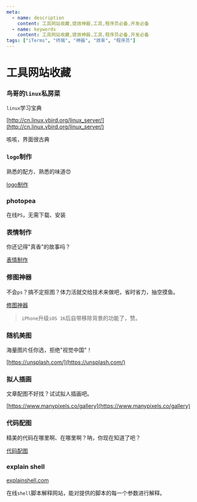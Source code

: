 ```yaml
---
meta:
  - name: description
    content: 工具网站收藏,提效神器,工具,程序员必备,开发必备
  - name: keywords
    content: 工具网站收藏,提效神器,工具,程序员必备,开发必备
tags: ["iTerms", "终端", "神器", "效率", "程序员"]
---
```

# 工具网站收藏

<ImgView title="cheng-qi-huang-WgF8_FPFaAM-unsplash.jpg" url="https://z.wiki/images/20220520/8788faeae0294f3faa3d0b213582475a.jpg" />


### 鸟哥的`linux`私房菜

`linux`学习宝典

[http://cn.linux.vbird.org/linux_server/](http://cn.linux.vbird.org/linux_server/)

<ImgView title="鸟哥的`linux`私房菜" url="https://2.z.wiki/images/20220520/ee8e1cc1fb2a43c08342ca98cc9e5a40.png" />

咳咳，界面很古典

### `logo`制作

熟悉的配方、熟悉的味道😍 

[logo制作](https://logoly.pro/)

<ImgView title="logo制作" url="https://3.z.wiki/images/20220520/cf09003dd1ed4fc0913207c905e95fb5.png" />


### photopea

在线`PS`，无需下载、安装

<ImgView title="photopea" url="https://4.z.wiki/autoupload/20230709/3Hjl.2294X3994-image.png" />

### 表情制作

你还记得"真香"的故事吗？

[表情制作](https://sorry.xuty.tk/wangjingze/)

<ImgView title="表情制作" url="https://2.z.wiki/images/20220520/91bf5202d0ff4b9e8678592f21823fca.gif" />

### 修图神器

不会`ps`？搞不定抠图？体力活就交给技术来做吧，省时省力，抽空摸鱼。

[修图神器](https://www.remove.bg/zh)


<ImgView title="修图神器" url="https://1.z.wiki/images/20220520/ea66cb8143a14f35b4dde6a43d8fa581.png" />

> `iPhone`升级`iOS 16`后自带移除背景的功能了，赞。

### 随机美图

海量图片任你选，拒绝"视觉中国"！

[https://unsplash.com/](https://unsplash.com/)

<ImgView title="随机美图" url="https://4.z.wiki/images/20220520/987cdbd366724946911c690ad0ef47d9.png" />

### 拟人插画

文章配图不好找？试试拟人插画吧。

[https://www.manypixels.co/gallery](https://www.manypixels.co/gallery)

<ImgView title="拟人插画" url="https://3.z.wiki/images/20220520/c6cfecfc628b47dc9079e101936c79eb.png" />

### 代码配图

精美的代码在哪里啊、在哪里啊？呐，你现在知道了吧？

[代码配图](https://carbon.now.sh/)

<ImgView title="代码配图" url="https://5.z.wiki/images/20220520/10525c34f95e40d4872f89f190880cc6.png" />

### explain shell

[explainshell.com](https://explainshell.com/)

在线`shell`脚本解释网站，能对提供的脚本的每一个参数进行解释。

<ImgView title="explain shell" url="https://6.z.wiki/autoupload/20230323/mpzq.2528X2592-image.png" />
